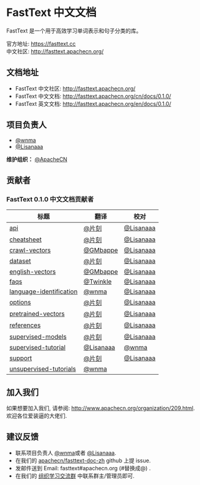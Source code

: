 # FastText 中文文档
  
FastText 是一个用于高效学习单词表示和句子分类的库。

官方地址: <https://fasttext.cc>  
中文社区: <http://fasttext.apachecn.org/>

## 文档地址

* FastText 中文社区: <http://fasttext.apachecn.org/>  
* FastText 中文文档: <http://fasttext.apachecn.org/cn/docs/0.1.0/>  
* FastText 英文文档: <http://fasttext.apachecn.org/en/docs/0.1.0/>  

## 项目负责人

* [@wnma](https://github.com/wnma3mz)
* [@Lisanaaa](https://github.com/Lisanaaa)

**维护组织：** [@ApacheCN](https://github.com/apachecn])

## 贡献者

### FastText 0.1.0 中文文档贡献者

| 标题                                                         | 翻译                                       | 校对 |
| ------------------------------------------------------------ | ------------------------------------------ | ---- |
| [api](https://github.com/apachecn/fasttext-doc-zh/blob/v0.1.0/doc/zh/api.md) | [@片刻](https://github.com/jiangzhonglian) |    [@Lisanaaa](https://github.com/Lisanaaa)  |
| [cheatsheet](https://github.com/apachecn/fasttext-doc-zh/blob/v0.1.0/doc/zh/cheatsheet.md) | [@片刻](https://github.com/jiangzhonglian) |   [@Lisanaaa](https://github.com/Lisanaaa)   |
| [crawl-vectors](https://github.com/apachecn/fasttext-doc-zh/blob/v0.1.0/doc/zh/crawl-vectors.md) | [@GMbappe](https://github.com/GMbappe)     |   [@Lisanaaa](https://github.com/Lisanaaa)   |
| [dataset](https://github.com/apachecn/fasttext-doc-zh/blob/v0.1.0/doc/zh/dataset.md) | [@片刻](https://github.com/jiangzhonglian) |   [@Lisanaaa](https://github.com/Lisanaaa)   |
| [english-vectors](https://github.com/apachecn/fasttext-doc-zh/blob/v0.1.0/doc/zh/english-vectors.md) | [@GMbappe](https://github.com/GMbappe)     |   [@Lisanaaa](https://github.com/Lisanaaa)   |
| [faqs](https://github.com/apachecn/fasttext-doc-zh/blob/v0.1.0/doc/zh/faqs.md) | [@Twinkle](https://github.com/kemingzeng)  |   [@Lisanaaa](https://github.com/Lisanaaa)   |
| [language-identification](https://github.com/apachecn/fasttext-doc-zh/blob/v0.1.0/doc/zh/language-identification.md) | [@wnma](https://github.com/wnma3mz)        |   [@Lisanaaa](https://github.com/Lisanaaa)   |
| [options](https://github.com/apachecn/fasttext-doc-zh/blob/v0.1.0/doc/zh/options.md) | [@片刻](https://github.com/jiangzhonglian) |   [@Lisanaaa](https://github.com/Lisanaaa)   |
| [pretrained-vectors](https://github.com/apachecn/fasttext-doc-zh/blob/v0.1.0/doc/zh/pretrained-vectors.md) | [@片刻](https://github.com/jiangzhonglian) |   [@Lisanaaa](https://github.com/Lisanaaa)   |
| [references](https://github.com/apachecn/fasttext-doc-zh/blob/v0.1.0/doc/zh/references.md) | [@片刻](https://github.com/jiangzhonglian) |   [@Lisanaaa](https://github.com/Lisanaaa)   |
| [supervised-models](https://github.com/apachecn/fasttext-doc-zh/blob/v0.1.0/doc/zh/supervised-models.md) | [@片刻](https://github.com/jiangzhonglian) |   [@Lisanaaa](https://github.com/Lisanaaa)   |
| [supervised-tutorial](https://github.com/apachecn/fasttext-doc-zh/blob/v0.1.0/doc/zh/supervised-tutorial.md) | [@Lisanaaa](https://github.com/Lisanaaa)   | [@wnma](https://github.com/wnma3mz) |
| [support](https://github.com/apachecn/fasttext-doc-zh/blob/v0.1.0/doc/zh/support.md) | [@片刻](https://github.com/jiangzhonglian) |   [@Lisanaaa](https://github.com/Lisanaaa)   |
| [unsupervised-tutorials](https://github.com/apachecn/fasttext-doc-zh/blob/v0.1.0/doc/zh/unsupervised-tutorials.md) | [@wnma](https://github.com/wnma3mz)        |      |


## 加入我们

如果想要加入我们, 请参阅: <http://www.apachecn.org/organization/209.html>.
欢迎各位爱装逼的大佬们.

## 建议反馈

- 联系项目负责人 [@wnma](https://github.com/wnma3mz)或者 [@Lisanaaa](https://github.com/Lisanaaa).
- 在我们的 [apachecn/fasttext-doc-zh](https://github.com/apachecn/fasttext-doc-zh) github 上提 issue.
- 发邮件送到 Email: fasttext#apachecn.org (#替换成@) .
- 在我们的 [组织学习交流群](http://www.apachecn.org/organization/348.html) 中联系群主/管理员即可.
